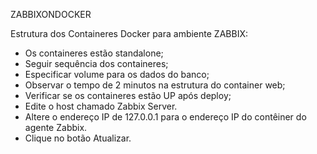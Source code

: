 ZABBIXONDOCKER

Estrutura dos Containeres Docker para ambiente ZABBIX:

- Os containeres estão standalone;
- Seguir sequência dos containeres;
- Especificar volume para os dados do banco;
- Observar o tempo de 2 minutos na estrutura do container web;
- Verificar se os containeres estão UP após deploy;
- Edite o host chamado Zabbix Server.
- Altere o endereço IP de 127.0.0.1 para o endereço IP do contêiner do agente Zabbix.
- Clique no botão Atualizar.

